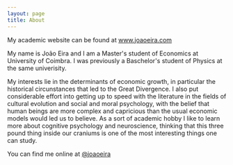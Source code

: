 ```yaml
---
layout: page
title: About
---
```


<p class="message">

My academic website can be found at <a href="www.joaoeira.com"> www.joaoeira.com </a>

</p>

My name is João Eira and I am a Master's student of Economics at University of Coimbra. I was previously a Baschelor's student of Physics at the same univerisity. 

My interests lie in the determinants of economic growth, in particular the historical circunstances that led to the Great Divergence. I also put considerable effort into getting up to speed with the literature in the fields of cultural evolution and social and moral psychology, with the belief that human beings are more complex and capricious than the usual economic models would led us to believe. As a sort of academic hobby I like to learn more about cognitive psychology and neuroscience, thinking that this three pound thing inside our craniums is one of the most interesting things one can study.

You can find me online at [@joaoeira](https://www.twitter.com/joaoeira)
